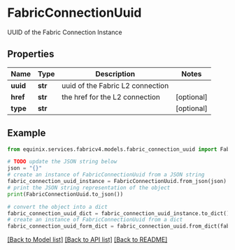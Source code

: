 # FabricConnectionUuid

UUID of the Fabric Connection Instance

## Properties

Name | Type | Description | Notes
------------ | ------------- | ------------- | -------------
**uuid** | **str** | uuid of the Fabric L2 connection | 
**href** | **str** | the href for the L2 connection | [optional] 
**type** | **str** |  | [optional] 

## Example

```python
from equinix.services.fabricv4.models.fabric_connection_uuid import FabricConnectionUuid

# TODO update the JSON string below
json = "{}"
# create an instance of FabricConnectionUuid from a JSON string
fabric_connection_uuid_instance = FabricConnectionUuid.from_json(json)
# print the JSON string representation of the object
print(FabricConnectionUuid.to_json())

# convert the object into a dict
fabric_connection_uuid_dict = fabric_connection_uuid_instance.to_dict()
# create an instance of FabricConnectionUuid from a dict
fabric_connection_uuid_form_dict = fabric_connection_uuid.from_dict(fabric_connection_uuid_dict)
```
[[Back to Model list]](../README.md#documentation-for-models) [[Back to API list]](../README.md#documentation-for-api-endpoints) [[Back to README]](../README.md)


